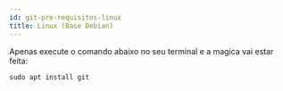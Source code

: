 ```yaml
---
id: git-pre-requisitos-linux
title: Linux (Base Debian)
---
```


Apenas execute o comando abaixo no seu terminal e a magica vai estar feita:

```
sudo apt install git
```
